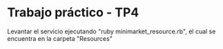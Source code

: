 <h1>Trabajo práctico - TP4</h1>

<p>Levantar el servicio ejecutando "ruby minimarket_resource.rb", el cual se encuentra en la carpeta "Resources"</p>